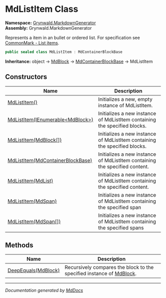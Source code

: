 ﻿<!--  
  <auto-generated>   
    The contents of this file were generated by a tool.  
    Changes to this file may be list if the file is regenerated  
  </auto-generated>   
-->

# MdListItem Class

**Namespace:** [Grynwald.MarkdownGenerator](../index.md)  
**Assembly:** Grynwald.MarkdownGenerator

Represents a item in an bullet or ordered list. For specification see [CommonMark \- List items](https://spec.commonmark.org/0.28/#list-items).

```csharp
public sealed class MdListItem : MdContainerBlockBase
```

**Inheritance:** object → [MdBlock](../MdBlock/index.md) → [MdContainerBlockBase](../MdContainerBlockBase/index.md) → MdListItem

## Constructors

| Name                                                                                     | Description                                                                |
| ---------------------------------------------------------------------------------------- | -------------------------------------------------------------------------- |
| [MdListItem()](constructors/index.md#mdlistitem)                                         | Initializes a new, empty instance of MdListItem.                           |
| [MdListItem(IEnumerable\<MdBlock\>)](constructors/index.md#mdlistitemienumerablemdblock) | Initializes a new instance of MdListItem containing the specified blocks.  |
| [MdListItem(MdBlock\[\])](constructors/index.md#mdlistitemmdblock)                       | Initializes a new instance of MdListItem containing the specified blocks.  |
| [MdListItem(MdContainerBlockBase)](constructors/index.md#mdlistitemmdcontainerblockbase) | Initializes a new instance of MdListItem containing the specified content. |
| [MdListItem(MdList)](constructors/index.md#mdlistitemmdlist)                             | Initializes a new instance of MdListItem containing the specified content. |
| [MdListItem(MdSpan)](constructors/index.md#mdlistitemmdspan)                             | Initializes a new instance of MdListItem containing the specified span     |
| [MdListItem(MdSpan\[\])](constructors/index.md#mdlistitemmdspan)                         | Initializes a new instance of MdListItem containing the specified spans    |

## Methods

| Name                                         | Description                                                                                 |
| -------------------------------------------- | ------------------------------------------------------------------------------------------- |
| [DeepEquals(MdBlock)](methods/DeepEquals.md) | Recursively compares the block to the specified instance of [MdBlock](../MdBlock/index.md). |

___

*Documentation generated by [MdDocs](https://github.com/ap0llo/mddocs)*
